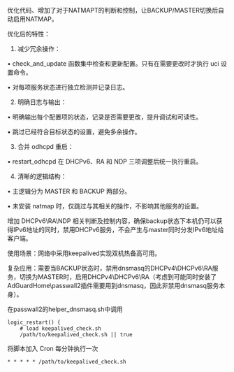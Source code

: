 优化代码、增加了对于NATMAPT的判断和控制，让BACKUP/MASTER切换后自动启用NATMAP。

优化后的特性：

1.	减少冗余操作：

•	check_and_update 函数集中检查和更新配置。只有在需要更改时才执行 uci 设置命令。

•	对每项服务状态进行独立检测并记录日志。

2.	明确日志与输出：

•	明确输出每个配置项的状态，记录是否需要更改，提升调试和可读性。

•	跳过已经符合目标状态的设置，避免多余操作。

3.	合并 odhcpd 重启：

•	restart_odhcpd 在 DHCPv6、RA 和 NDP 三项调整后统一执行重启。

4.	清晰的逻辑结构：

•	主逻辑分为 MASTER 和 BACKUP 两部分。

•	未安装 natmap 时，仅跳过与其相关的操作，不影响其他服务的设置。

增加 DHCPv6\RA\NDP 相关判断及控制内容，确保backup状态下本机仍可以获得IPv6地址的同时，禁用DHCPv6服务，不会产生与master同时分发IPv6地址给客户端。

使用场景：网络中采用keepalived实现双机热备高可用。

复杂应用：需要当BACKUP状态时，禁用dnsmasq的DHCPv4\DHCPv6\RA服务，切换为MASTER时，启用DHCPv4\DHCPv6\RA（考虑到可能同时安装了AdGuardHome\passwall2插件需要用到dnsmasq，因此非禁用dnsmasq服务本身）。

在passwall2的helper_dnsmasq.sh中调用
```
logic_restart() {
    # load keepalived_check.sh
    /path/to/keepalived_check.sh || true
```
将脚本加入 Cron 每分钟执行一次
```
* * * * * /path/to/keepalived_check.sh
```
